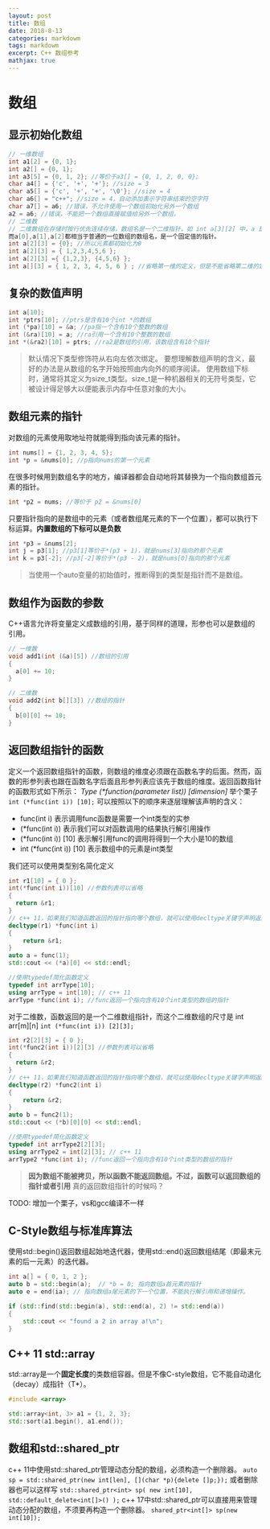 ```yaml
---
layout: post
title: 数组
date: 2018-8-13
categories: markdowm
tags: markdowm
excerpt: C++ 数组参考
mathjax: true
---
```


# 数组

## 显示初始化数组

``` c++
// 一维数组
int a1[2] = {0, 1};
int a2[] = {0, 1};
int a3[5] = {0, 1, 2}; //等价于a3[] = {0, 1, 2, 0, 0};
char a4[] = {'c', '+', '+'}; //size = 3
char a5[] = {'c', '+', '+', '\0'}; //size = 4
char a6[] = "c++"; //size = 4，自动添加表示字符串结束的空字符
char a7[] = a6; //错误，不允许使用一个数组初始化另外一个数组
a2 = a6; //错误，不能把一个数组直接赋值给另外一个数组。
// 二维数
// 二维数组在存储时按行优先连续存储，数组名是一个二维指针，如 int a[3][2] 中，a 是一个二维指针，
而a[0],a[1],a[2]都相当于普通的一位数组的数组名，是一个固定值的指针。
int a[2][3] = {0}; //所以元素都初始化为0
int a[2][3] = { 1,2,3,4,5,6 };
int a[2][3] ={ {1,2,3}, {4,5,6} };
int a[][3] = { 1, 2, 3, 4, 5, 6 } ; //省略第一维的定义，但是不能省略第二维的定义
```

## 复杂的数值声明

``` c++
int a[10];
int *ptrs[10]; //ptrs是含有10个int *的数组
int (*pa)[10] = &a; //pa指一个含有10个整数的数组
int (&ra)[10] = a; //ra引用一个含有10个整数的数组
int *(&ra2)[10] = ptrs; //ra2是数组的引用，该数组含有10个指针
```

> 默认情况下类型修饰符从右向左依次绑定。
> 要想理解数组声明的含义，最好的办法是从数组的名字开始按照由内向外的顺序阅读。
> 使用数组下标时，通常将其定义为size_t类型。size_t是一种机器相关的无符号类型，它被设计得足够大以便能表示内存中任意对象的大小。

## 数组元素的指针

对数组的元素使用取地址符就能得到指向该元素的指针。

```c++
int nums[] = {1, 2, 3, 4, 5};
int *p = &nums[0]; //p指向nums的第一个元素
```

在很多时候用到数组名字的地方，编译器都会自动地将其替换为一个指向数组首元素的指针。

```c++
int *p2 = nums; //等价于 p2 = &nums[0]
```

只要指针指向的是数组中的元素（或者数组尾元素的下一个位置），都可以执行下标运算。**内置数组的下标可以是负数**

```c++
int *p3 = &nums[2];
int j = p3[1]; //p3[1]等价于*(p3 + 1)，就是nums[3]指向的那个元素
int k = p3[-2]; //p3[-2]等价于*(p3 - 2)，就是nums[0]指向的那个元素
```

> 当使用一个auto变量的初始值时，推断得到的类型是指针而不是数组。

## 数组作为函数的参数

C++语言允许将变量定义成数组的引用，基于同样的道理，形参也可以是数组的引用。

``` c++
// 一维数
void add1(int (&a)[5]) //数组的引用
{
  a[0] += 10;
}

// 二维数
void add2(int b[][3]) //数组的指针
{
  b[0][0] += 10;
}
```

## 返回数组指针的函数

定义一个返回数组指针的函数，则数组的维度必须跟在函数名字的后面。然而，函数的形参列表也跟在函数名字后面且形参列表应该先于数组的维度。返回函数指针的函数形式如下所示：
*Type (\*function(parameter list)) [dimension]*
举个栗子
`int (*func(int i)) [10];`
可以按照以下的顺序来逐层理解该声明的含义：

* func(int i) 表示调用func函数是需要一个int类型的实参
* (*func(int i)) 表示我们可以对函数调用的结果执行解引用操作
* (*func(int i)) [10] 表示解引用func的调用将得到一个大小是10的数组
* int (*func(int i)) [10] 表示数组中的元素是int类型

我们还可以使用类型别名简化定义

``` c++
int r1[10] = { 0 };
int(*func(int i))[10] //参数列表可以省略
{
  return &r1;
}
// c++ 11，如果我们知道函数返回的指针指向哪个数组，就可以使用decltype关键字声明返回类型
decltype(r1) *func(int i)
{
    return &r1;
}
auto a = func(1);
std::cout << (*a)[0] << std::endl;

//使用typedef简化函数定义
typedef int arrType[10]; 
using arrType = int[10]; // c++ 11
arrType *func(int i); //func返回一个指向含有10个int类型的数组的指针
```

对于二维数，函数返回的是一个二维数组指针，而这个二维数组的尺寸是 int arr[m][n]
`int (*func(int i)) [2][3];`

```c++
int r2[2][3] = { 0 };
int(*func2(int i))[2][3] //参数列表可以省略
{
  return &r2;
}
// c++ 11，如果我们知道函数返回的指针指向哪个数组，就可以使用decltype关键字声明返回类型
decltype(r2) *func2(int i)
{
    return &r2;
}
auto b = func2(1);
std::cout << (*b)[0][0] << std::endl;

//使用typedef简化函数定义
typedef int arrType2[2][3]; 
using arrType2 = int[2][3]; // c++ 11
arrType2 *func(int i); //func返回一个指向含有10个int类型的数组的指针
```

> **因为数组不能被拷贝，所以函数不能返回数组。不过，函数可以返回数组的指针或者引用**
> 真的返回数组指针的时候吗？

TODO: 增加一个栗子，vs和gcc编译不一样

## C-Style数组与标准库算法

使用std::begin()返回数组起始地迭代器，使用std::end()返回数组结尾（即最末元素的后一元素）的迭代器。

``` c++
int a[] = { 0, 1, 2 };
auto b = std::begin(a);  // *b = 0; 指向数组a首元素的指针
auto e = end(ia); // 指向数组a尾元素的下一个位置，不能执行解引用和递增操作。

if (std::find(std::begin(a), std::end(a), 2) != std::end(a)) 
{
    std::cout << "found a 2 in array a!\n";
}
```

## C++ 11 std::array
std::array是一个**固定长度**的类数组容器。但是不像C-style数组，它不能自动退化（decay）成指针（T*）。

``` c++
#include <array>

std::array<int, 3> a1 = {1, 2, 3};
std::sort(a1.begin(), a1.end());
```

## 数组和std::shared_ptr

c++ 11中使用std::shared_ptr管理动态分配的数组，必须构造一个删除器。
`auto sp = std::shared_ptr(new int[len], [](char *p){delete []p;});`
或者删除器也可以这样写
`std::shared_ptr<int> sp( new int[10], std::default_delete<int[]>() );`
c++ 17中std::shared_ptr可以直接用来管理动态分配的数组，不须要再构造一个删除器。
`shared_ptr<int[]> sp(new int[10]);`